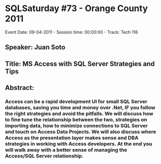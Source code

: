 # SQLSaturday #73 - Orange County 2011
Event Date: 09-04-2011 - Session time: 00:00:00 - Track: Tech 116
## Speaker: Juan Soto
## Title: MS Access with SQL Server Strategies and Tips
## Abstract:
### Access can be a rapid development UI for small SQL Server databases, saving you time and money over .Net, IF you follow the right strategies and avoid the pitfalls. We will discuss how to fine tune the relationship between the two, strategies on importing data, how to minimize connections to SQL Server and touch on Access Data Projects. We will also discuss where Access as the presentation layer makes sense and DBA strategies in working with Access developers. At the end you will walk away with a better sense of managing the Access/SQL Server relationship.
